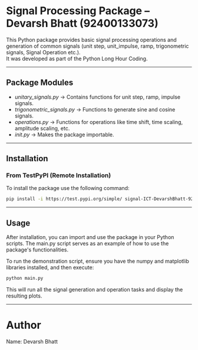 # Signal Processing Package – Devarsh Bhatt (92400133073)

This Python package provides basic signal processing operations and generation of common signals (unit step, unit_impulse, ramp, trigonometric signals, Signal Operation etc.).  
It was developed as part of the Python Long Hour Coding.

---

##  Package Modules
- *unitary_signals.py* → Contains functions for unit step, ramp, impulse signals.
- *trigonometric_signals.py* → Functions to generate sine and cosine signals.
- *operations.py* → Functions for operations like time shift, time scaling, amplitude scaling, etc.
- *_init_.py* → Makes the package importable.

---

## Installation

### From TestPyPI (Remote Installation)
To install the package use the following command:

```bash
pip install -i https://test.pypi.org/simple/ signal-ICT-DevarshBhatt-92400133073==2.0.0
```
---

## Usage

After installation, you can import and use the package in your Python scripts. The main.py script serves as an example of how to use the package's functionalities.

To run the demonstration script, ensure you have the numpy and matplotlib libraries installed, and then execute:

```bash
python main.py
```

This will run all the signal generation and operation tasks and display the resulting plots.

---

# Author

Name: Devarsh Bhatt